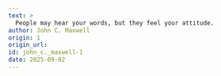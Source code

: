 ```yaml
---
text: >
  People may hear your words, but they feel your attitude.
author: John C. Maxwell
origin: 1
origin_url:
id: john_c._maxwell-1
date: 2025-09-02 
---
```

